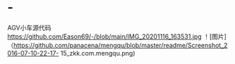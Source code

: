 # -
AGV小车源代码
https://github.com/Eason69/-/blob/main/IMG_20201116_163531.jpg
！[图片]（https://github.com/panacena/mengqu/blob/master/readme/Screenshot_2016-07-10-22-17- 15_zkk.com.mengqu.png)
